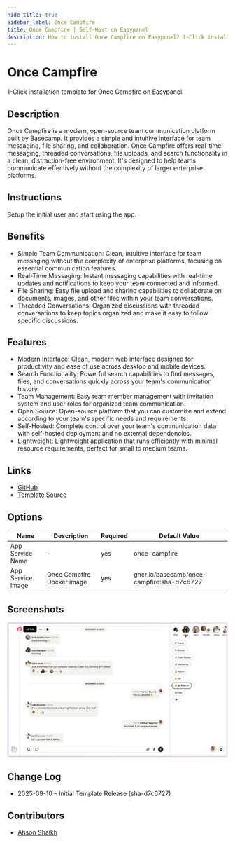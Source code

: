 ```yaml
---
hide_title: true
sidebar_label: Once Campfire
title: Once Campfire | Self-Host on Easypanel
description: How to install Once Campfire on Easypanel? 1-Click installation template for Once Campfire on Easypanel
---
```


<!-- generated -->

# Once Campfire

1-Click installation template for Once Campfire on Easypanel

## Description

Once Campfire is a modern, open-source team communication platform built by Basecamp. It provides a simple and intuitive interface for team messaging, file sharing, and collaboration. Once Campfire offers real-time messaging, threaded conversations, file uploads, and search functionality in a clean, distraction-free environment. It&#39;s designed to help teams communicate effectively without the complexity of larger enterprise platforms.

## Instructions

Setup the initial user and start using the app.

## Benefits

- Simple Team Communication: Clean, intuitive interface for team messaging without the complexity of enterprise platforms, focusing on essential communication features.
- Real-Time Messaging: Instant messaging capabilities with real-time updates and notifications to keep your team connected and informed.
- File Sharing: Easy file upload and sharing capabilities to collaborate on documents, images, and other files within your team conversations.
- Threaded Conversations: Organized discussions with threaded conversations to keep topics organized and make it easy to follow specific discussions.

## Features

- Modern Interface: Clean, modern web interface designed for productivity and ease of use across desktop and mobile devices.
- Search Functionality: Powerful search capabilities to find messages, files, and conversations quickly across your team's communication history.
- Team Management: Easy team member management with invitation system and user roles for organized team communication.
- Open Source: Open-source platform that you can customize and extend according to your team's specific needs and requirements.
- Self-Hosted: Complete control over your team's communication data with self-hosted deployment and no external dependencies.
- Lightweight: Lightweight application that runs efficiently with minimal resource requirements, perfect for small to medium teams.

## Links

- [GitHub](https://github.com/basecamp/once-campfire)
- [Template Source](https://github.com/easypanel-io/templates/tree/main/templates/once-campfire)

## Options

Name | Description | Required | Default Value
-|-|-|-
App Service Name | - | yes | once-campfire
App Service Image | Once Campfire Docker image | yes | ghcr.io/basecamp/once-campfire:sha-d7c6727

## Screenshots

![Once Campfire Screenshot](./assets/screenshot.png)

## Change Log

- 2025-09-10 – Initial Template Release (sha-d7c6727)

## Contributors

- [Ahson Shaikh](https://github.com/Ahson-Shaikh)
